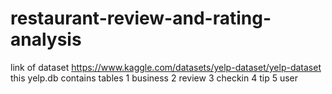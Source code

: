 # restaurant-review-and-rating-analysis
 link of dataset  https://www.kaggle.com/datasets/yelp-dataset/yelp-dataset 
this yelp.db contains tables 
1	business
2	review
3	checkin
4	tip
5 user
